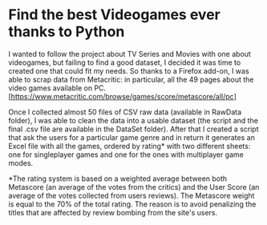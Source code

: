 # Find the best Videogames ever thanks to Python

I wanted to follow the project about TV Series and Movies with one about videogames, but failing to find a good dataset, I decided it was time to created one that could fit my needs. So thanks to a Firefox add-on, I was able to scrap data from Metacritic: in particular, all the 49 pages about the video games available on PC. [https://www.metacritic.com/browse/games/score/metascore/all/pc]

Once I collected almost 50 files of CSV raw data (available in RawData folder), I was able to clean the data into a usable dataset (the script and the final .csv file are available in the DataSet folder). After that I created a script that ask the users for a particular game genre and in return it generates an Excel file with all the games, ordered by rating* with two different sheets: one for singleplayer games and one for the ones with multiplayer game modes.

*The rating system is based on a weighted average between both Metascore (an average of the votes from the critics) and the User Score (an average of the votes collected from users reviews). The Metascore weight is equal to the 70% of the total rating. The reason is to avoid penalizing the titles that are affected by review bombing from the site's users.
